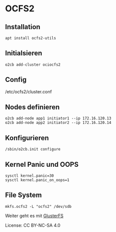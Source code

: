 # OCFS2

## Installation

```shell
apt install ocfs2-utils
```

## Initialsieren

```shell
o2cb add-cluster ociocfs2
```

## Config

/etc/ocfs2/cluster.conf

## Nodes definieren

```shell
o2cb add-node app1 initiator1 --ip 172.16.120.13
o2cb add-node app2 initiator2 --ip 172.16.120.14
```

## Konfigurieren

```shell
/sbin/o2cb.init configure
```

## Kernel Panic und OOPS

```shell
sysctl kernel.panic=30
sysctl kernel.panic_on_oops=1
```

## File System

```shell
mkfs.ocfs2 -L "ocfs2" /dev/sdb
```

Weiter geht es mit [GlusterFS](../10_GlusterFS)

License: CC BY-NC-SA 4.0
